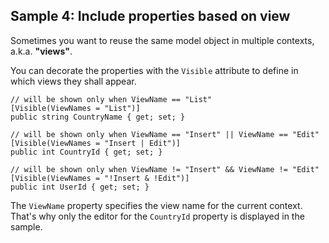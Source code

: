 ## Sample 4: Include properties based on view

Sometimes you want to reuse the same model object in multiple contexts, a.k.a. __"views"__.

You can decorate the properties with the `Visible` attribute to define in which views they shall appear.

```CSHARP
// will be shown only when ViewName == "List"
[Visible(ViewNames = "List")]
public string CountryName { get; set; }
 
// will be shown only when ViewName == "Insert" || ViewName == "Edit"
[Visible(ViewNames = "Insert | Edit")]
public int CountryId { get; set; }
 
// will be shown only when ViewName != "Insert" && ViewName != "Edit"
[Visible(ViewNames = "!Insert & !Edit")]
public int UserId { get; set; }
```

The `ViewName` property specifies the view name for the current context. That's why only the editor for the `CountryId` property is displayed in the sample.